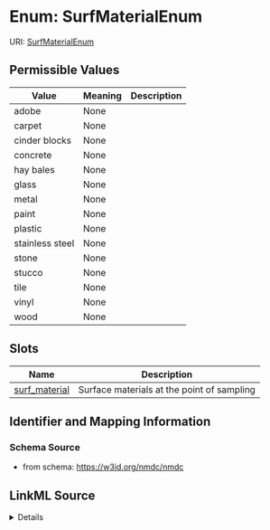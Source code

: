# Enum: SurfMaterialEnum



URI: [SurfMaterialEnum](SurfMaterialEnum.md)

## Permissible Values

| Value | Meaning | Description |
| --- | --- | --- |
| adobe | None |  |
| carpet | None |  |
| cinder blocks | None |  |
| concrete | None |  |
| hay bales | None |  |
| glass | None |  |
| metal | None |  |
| paint | None |  |
| plastic | None |  |
| stainless steel | None |  |
| stone | None |  |
| stucco | None |  |
| tile | None |  |
| vinyl | None |  |
| wood | None |  |




## Slots

| Name | Description |
| ---  | --- |
| [surf_material](surf_material.md) | Surface materials at the point of sampling |






## Identifier and Mapping Information







### Schema Source


* from schema: https://w3id.org/nmdc/nmdc




## LinkML Source

<details>
```yaml
name: surf_material_enum
from_schema: https://w3id.org/nmdc/nmdc
rank: 1000
permissible_values:
  adobe:
    text: adobe
  carpet:
    text: carpet
  cinder blocks:
    text: cinder blocks
  concrete:
    text: concrete
  hay bales:
    text: hay bales
  glass:
    text: glass
  metal:
    text: metal
  paint:
    text: paint
  plastic:
    text: plastic
  stainless steel:
    text: stainless steel
  stone:
    text: stone
  stucco:
    text: stucco
  tile:
    text: tile
  vinyl:
    text: vinyl
  wood:
    text: wood

```
</details>
